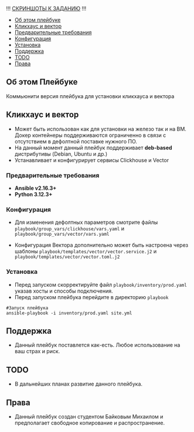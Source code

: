 !!! [СКРИНШОТЫ К ЗАДАНИЮ](SCREENSHOTS.md) !!!

- [Об этом плейбуке](#об-этом-плейбуке)
- [Кликхаус и вектор](#кликхаус-и-вектор)
 - [Предварительные требования](#предварительные-требования)
 - [Конфигурация](#конфигурация)
 - [Установка](#установка)
- [Поддержка](#поддержка)
- [TODO](#todo)
- [Права](#права)

## Об этом Плейбуке

Коммьюнити версия плейбука для установки кликхауса и вектора

## Кликхаус и вектор

- Может быть использован как для установки на железо так и на ВМ. Докер контейнеры поддерживаются ограниченно в связи с отсутствием в дефолтной поставке нужного ПО.
- На данный момент данный плейбук поддерживает **deb-based** дистрибутивы (Debian, Ubuntu и др.)
- Устанавливает и конфигурирует сервисы Clickhouse и Vector

### Предварительные требования

- **Ansible v2.16.3+**
- **Python 3.12.3+** 

### Конфигурация

- Для изменения дефолтных параметров смотрите файлы `playbook/group_vars/clickhouse/vars.yaml` и `playbook/group_vars/vector/vars.yaml`

- Конфигурация Вектора дополнительно может быть настроена через шаблоны `playbook/templates/vector/vector.service.j2` и `playbook/templates/vector/vector.toml.j2`

### Установка

- Перед запуском скорректируйте файл `playbook/inventory/prod.yaml` указав хосты и способы подключения.
- Перед запуском плейбука перейдите в директорию `playbook`

```
#Запуск плейбука
ansible-playbook -i inventory/prod.yaml site.yml
```

## Поддержка

- Данный плейбук поставлется как-есть. Любое использование на ваш страх и риск.

## TODO

- В дальнейших планах развитие данного плейбука.

## Права

- Данный плейбук создан студентом Байковым Михаилом и предполагает свободное копирование и распространение.